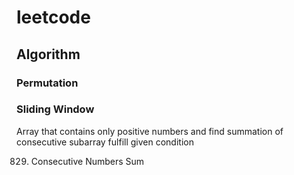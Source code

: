 # leetcode

## Algorithm

### Permutation

### Sliding Window

Array that contains only positive numbers and find summation of consecutive subarray fulfill given condition

829. Consecutive Numbers Sum



